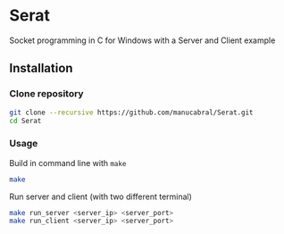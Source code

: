 # Serat
Socket programming in C for Windows with a Server and Client example

## Installation
### Clone repository
```sh
git clone --recursive https://github.com/manucabral/Serat.git
cd Serat
```

### Usage
Build in command line with `make`
```sh
make
```
Run server and client (with two different terminal)
```sh
make run_server <server_ip> <server_port>
make run_client <server_ip> <server_port>
```
